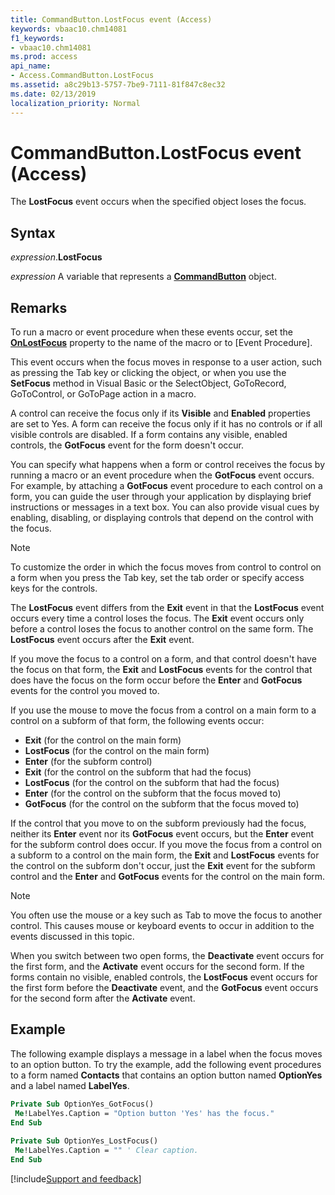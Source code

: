 ```yaml
---
title: CommandButton.LostFocus event (Access)
keywords: vbaac10.chm14081
f1_keywords:
- vbaac10.chm14081
ms.prod: access
api_name:
- Access.CommandButton.LostFocus
ms.assetid: a8c29b13-5757-7be9-7111-81f847c8ec32
ms.date: 02/13/2019
localization_priority: Normal
---
```



# CommandButton.LostFocus event (Access)

The **LostFocus** event occurs when the specified object loses the focus.


## Syntax

_expression_.**LostFocus**

_expression_ A variable that represents a **[CommandButton](Access.CommandButton.md)** object.


## Remarks

To run a macro or event procedure when these events occur, set the **[OnLostFocus](access.CommandButton.onlostfocus.md)** property to the name of the macro or to [Event Procedure].

This event occurs when the focus moves in response to a user action, such as pressing the Tab key or clicking the object, or when you use the **SetFocus** method in Visual Basic or the SelectObject, GoToRecord, GoToControl, or GoToPage action in a macro.

A control can receive the focus only if its **Visible** and **Enabled** properties are set to Yes. A form can receive the focus only if it has no controls or if all visible controls are disabled. If a form contains any visible, enabled controls, the **GotFocus** event for the form doesn't occur.

You can specify what happens when a form or control receives the focus by running a macro or an event procedure when the **GotFocus** event occurs. For example, by attaching a **GotFocus** event procedure to each control on a form, you can guide the user through your application by displaying brief instructions or messages in a text box. You can also provide visual cues by enabling, disabling, or displaying controls that depend on the control with the focus.

> [!NOTE] 
> To customize the order in which the focus moves from control to control on a form when you press the Tab key, set the tab order or specify access keys for the controls.

The **LostFocus** event differs from the **Exit** event in that the **LostFocus** event occurs every time a control loses the focus. The **Exit** event occurs only before a control loses the focus to another control on the same form. The **LostFocus** event occurs after the **Exit** event.

If you move the focus to a control on a form, and that control doesn't have the focus on that form, the **Exit** and **LostFocus** events for the control that does have the focus on the form occur before the **Enter** and **GotFocus** events for the control you moved to.

If you use the mouse to move the focus from a control on a main form to a control on a subform of that form, the following events occur:

- **Exit** (for the control on the main form)
- **LostFocus** (for the control on the main form)
- **Enter** (for the subform control)
- **Exit** (for the control on the subform that had the focus)
- **LostFocus** (for the control on the subform that had the focus)
- **Enter** (for the control on the subform that the focus moved to)
- **GotFocus** (for the control on the subform that the focus moved to)

If the control that you move to on the subform previously had the focus, neither its **Enter** event nor its **GotFocus** event occurs, but the **Enter** event for the subform control does occur. If you move the focus from a control on a subform to a control on the main form, the **Exit** and **LostFocus** events for the control on the subform don't occur, just the **Exit** event for the subform control and the **Enter** and **GotFocus** events for the control on the main form.

> [!NOTE] 
> You often use the mouse or a key such as Tab to move the focus to another control. This causes mouse or keyboard events to occur in addition to the events discussed in this topic.

When you switch between two open forms, the **Deactivate** event occurs for the first form, and the **Activate** event occurs for the second form. If the forms contain no visible, enabled controls, the **LostFocus** event occurs for the first form before the **Deactivate** event, and the **GotFocus** event occurs for the second form after the **Activate** event.


## Example

The following example displays a message in a label when the focus moves to an option button. To try the example, add the following event procedures to a form named **Contacts** that contains an option button named **OptionYes** and a label named **LabelYes**.


```vb
Private Sub OptionYes_GotFocus() 
 Me!LabelYes.Caption = "Option button 'Yes' has the focus." 
End Sub 
 
Private Sub OptionYes_LostFocus() 
 Me!LabelYes.Caption = "" ' Clear caption. 
End Sub
```




[!include[Support and feedback](~/includes/feedback-boilerplate.md)]